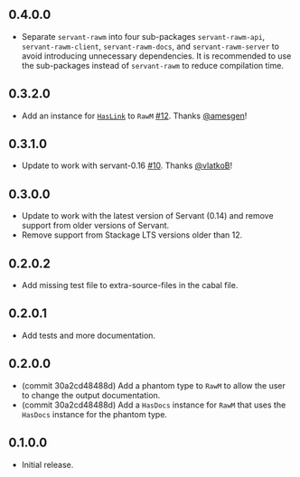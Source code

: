 ## 0.4.0.0

* Separate `servant-rawm` into four sub-packages `servant-rawm-api`, `servant-rawm-client`, `servant-rawm-docs`, and `servant-rawm-server` to avoid introducing unnecessary dependencies. It is recommended to use the sub-packages instead of `servant-rawm` to reduce compilation time.

## 0.3.2.0

*   Add an instance for
    [`HasLink`](http://hackage.haskell.org/package/servant-0.16.2/docs/Servant-Links.html#t:HasLink)
    to `RawM` [#12](https://github.com/cdepillabout/servant-rawm/pull/12).
    Thanks [@amesgen](https://github.com/amesgen)!

## 0.3.1.0

*   Update to work with servant-0.16
    [#10](https://github.com/cdepillabout/servant-rawm/pull/10). Thanks
    [@vlatkoB](https://github.com/vlatkoB)!

## 0.3.0.0

*   Update to work with the latest version of Servant (0.14) and remove support from older versions of Servant.
*   Remove support from Stackage LTS versions older than 12.

## 0.2.0.2

*   Add missing test file to extra-source-files in the cabal file.

## 0.2.0.1

*   Add tests and more documentation.

## 0.2.0.0

*   (commit 30a2cd48488d) Add a phantom type to `RawM` to allow the user to
    change the output documentation.
*   (commit 30a2cd48488d) Add a `HasDocs` instance for `RawM` that uses
    the `HasDocs` instance for the phantom type.

## 0.1.0.0

*   Initial release.
